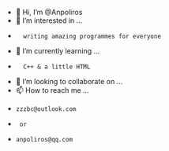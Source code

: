- 👋 Hi, I’m @Anpoliros
- 👀 I’m interested in ...
-       writing amazing programmes for everyone
- 🌱 I’m currently learning ...
-       C++ & a little HTML
- 💞️ I’m looking to collaborate on ...
- 📫 How to reach me ...
-     zzzbc@outlook.com 
-      or
-     anpoliros@qq.com


<!---
Anpoliros/Anpoliros is a ✨ special ✨ repository because its `README.md` (this file) appears on your GitHub profile.
You can click the Preview link to take a look at your changes.
--->
